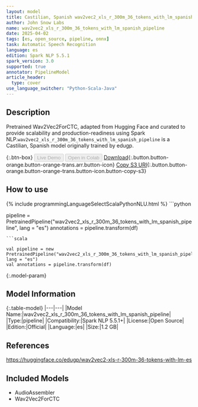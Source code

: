 ```yaml
---
layout: model
title: Castilian, Spanish wav2vec2_xls_r_300m_36_tokens_with_lm_spanish_pipeline pipeline Wav2Vec2ForCTC from edugp
author: John Snow Labs
name: wav2vec2_xls_r_300m_36_tokens_with_lm_spanish_pipeline
date: 2025-04-02
tags: [es, open_source, pipeline, onnx]
task: Automatic Speech Recognition
language: es
edition: Spark NLP 5.5.1
spark_version: 3.0
supported: true
annotator: PipelineModel
article_header:
  type: cover
use_language_switcher: "Python-Scala-Java"
---
```


## Description

Pretrained Wav2Vec2ForCTC, adapted from Hugging Face and curated to provide scalability and production-readiness using Spark NLP.`wav2vec2_xls_r_300m_36_tokens_with_lm_spanish_pipeline` is a Castilian, Spanish model originally trained by edugp.

{:.btn-box}
<button class="button button-orange" disabled>Live Demo</button>
<button class="button button-orange" disabled>Open in Colab</button>
[Download](https://s3.amazonaws.com/auxdata.johnsnowlabs.com/public/models/wav2vec2_xls_r_300m_36_tokens_with_lm_spanish_pipeline_es_5.5.1_3.0_1743610195450.zip){:.button.button-orange.button-orange-trans.arr.button-icon}
[Copy S3 URI](s3://auxdata.johnsnowlabs.com/public/models/wav2vec2_xls_r_300m_36_tokens_with_lm_spanish_pipeline_es_5.5.1_3.0_1743610195450.zip){:.button.button-orange.button-orange-trans.button-icon.button-copy-s3}

## How to use



<div class="tabs-box" markdown="1">
{% include programmingLanguageSelectScalaPythonNLU.html %}
```python

pipeline = PretrainedPipeline("wav2vec2_xls_r_300m_36_tokens_with_lm_spanish_pipeline", lang = "es")
annotations =  pipeline.transform(df)   

```
```scala

val pipeline = new PretrainedPipeline("wav2vec2_xls_r_300m_36_tokens_with_lm_spanish_pipeline", lang = "es")
val annotations = pipeline.transform(df)

```
</div>

{:.model-param}
## Model Information

{:.table-model}
|---|---|
|Model Name:|wav2vec2_xls_r_300m_36_tokens_with_lm_spanish_pipeline|
|Type:|pipeline|
|Compatibility:|Spark NLP 5.5.1+|
|License:|Open Source|
|Edition:|Official|
|Language:|es|
|Size:|1.2 GB|

## References

https://huggingface.co/edugp/wav2vec2-xls-r-300m-36-tokens-with-lm-es

## Included Models

- AudioAssembler
- Wav2Vec2ForCTC